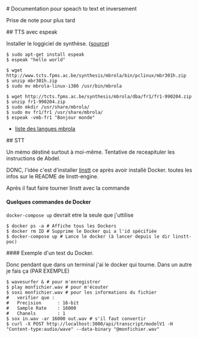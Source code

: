 # Documentation pour speach to text et inversement

Prise de note pour plus tard


## TTS avec espeak


Installer le loggiciel de synthèse. ([source](http://espeak.sourceforge.net/mbrola.html))


```
$ sudo apt-get install espeak
$ espeak "hello world"

$ wget http://www.tcts.fpms.ac.be/synthesis/mbrola/bin/pclinux/mbr301h.zip
$ unzip mbr301h.zip
$ sudo mv mbrola-linux-i386 /usr/bin/mbrola

$ wget http://tcts.fpms.ac.be/synthesis/mbrola/dba/fr1/fr1-990204.zip
$ unzip fr1-990204.zip
$ sudo mkdir /usr/share/mbrola/
$ sudo mv fr1/fr1 /usr/share/mbrola/
$ espeak -vmb-fr1 "Bonjour monde"
```

- [liste des langues mbrola](http://tcts.fpms.ac.be/synthesis/mbrola/mbrcopybin.html)


## STT

Un mémo déstiné surtout à moi-même. Tentative de receapituler les instructions de Abdel.

DONC, l'idée c'est d'installer [linstt](https://github.com/linto-ai/linstt-engine) ce après avoir installé Docker. toutes les infos sur le README de linstt-engine.

Après il faut faire tourner linstt avec la commande

#### Quelques commandes de Docker

`docker-compose up` devrait etre la seule que j'uttilise

```
$ docker ps -a # Affiche tous les Dockers
$ docker rm ID # Supprime le Docker qui a l'id spécifiée
$ docker-compose up # Lance le docker (à lancer depuis le dir linstt-poc)
```

#### Exemple d'un test du Docker.

Donc pendant que dans un terminal j'ai le docker qui tourne. Dans un autre je fais ça (PAR EXEMPLE)

```
$ wavesurfer & # pour m'enregistrer
$ play monfichier.wav # pour m'écouter
$ soxi monfichier.wav # pour les informations du fichier
#   verifier que :
#   Precision      : 16-bit
#   Sample Rate    : 16000
#   Chanels        : 1
$ sox in.wav -ar 16000 out.wav # s'il faut convertir
$ curl -X POST http://localhost:3000/api/transcript/modelV1 -H "Content-type:audio/wave" --data-binary "@monfichier.wav"  
```
